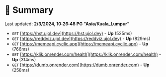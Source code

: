 # 📖 Summary
Last updated: **2/3/2024, 10:26:48 PG "Asia/Kuala_Lumpur"**

- `GET` [https://hst.ujol.dev](https://hst.ujol.dev) - **Up** (525ms)
- `GET` [https://reddviz.ujol.dev](https://reddviz.ujol.dev) - **Up** (829ms)
- `GET` [https://memeapi.cyclic.app](https://memeapi.cyclic.app) - **Up** (766ms)
- `GET` [https://klik.onrender.com/health](https://klik.onrender.com/health) - **Up** (314ms)
- `GET` [https://dumb.onrender.com](https://dumb.onrender.com) - **Up** (258ms)
